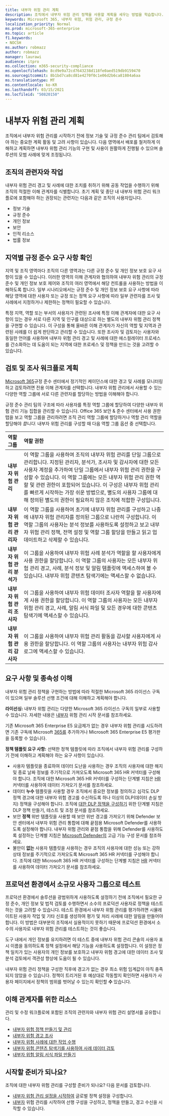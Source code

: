 ```yaml
---
title: 내부자 위험 관리 계획
description: 조직에서 내부자 위험 관리 정책을 사용할 계획을 세우는 방법을 학습합니다.
keywords: Microsoft 365, 내부자 위험, 위험 관리, 규정 준수
localization_priority: Normal
ms.prod: microsoft-365-enterprise
ms.topic: article
f1.keywords:
- NOCSH
ms.author: robmazz
author: robmazz
manager: laurawi
audience: itpro
ms.collection: m365-security-compliance
ms.openlocfilehash: 8cd9e9a72cd7643238d118fe0aed519db9159470
ms.sourcegitcommit: 8b1bd7ca8cd81e4270f0c1e06d2b6ca81804a6aa
ms.translationtype: MT
ms.contentlocale: ko-KR
ms.lasthandoff: 03/15/2021
ms.locfileid: "50820150"
---
```

# <a name="plan-for-insider-risk-management"></a>내부자 위험 관리 계획

조직에서 내부자 [](insider-risk-management.md) 위험 관리를 시작하기 전에 정보 기술 및 규정 준수 관리 팀에서 검토해야 하는 중요한 계획 활동 및 고려 사항이 있습니다. 다음 영역에서 배포를 철저하게 이해하고 계획하면 내부자 위험 관리 기능의 구현 및 사용이 원활하게 진행될 수 있으며 솔루션의 모범 사례에 맞게 조정됩니다.

## <a name="work-with-stakeholders-in-your-organization"></a>조직의 관련자와 작업

내부자 위험 관리 경고 및 사례에 대한 조치를 취하기 위해 공동 작업을 수행하기 위해 조직의 적절한 이해 관계자를 식별합니다. 초기 계획 및 종단 내 내부자 위험 관리 [](insider-risk-management.md#workflow) 워크플로에 포함해야 하는 권장되는 관련자는 다음과 같은 조직의 사용자입니다.

- 정보 기술
- 규정 준수
- 개인 정보
- 보안
- 인적 리소스
- 법률 정보

## <a name="determine-any-regional-compliance-requirements"></a>지역별 규정 준수 요구 사항 확인

지역 및 조직 영역마다 조직의 다른 영역과는 다른 규정 준수 및 개인 정보 보호 요구 사항이 있을 수 있습니다. 이러한 영역의 이해 관계자와 협의하여 내부자 위험 관리의 규정 준수 및 개인 정보 보호 제어와 조직의 여러 영역에서 해당 컨트롤을 사용하는 방법을 이해하도록 합니다. 일부 시나리오에서는 규정 준수 및 개인 정보 보호 요구 사항에 따라 해당 영역에 대한 사용자 또는 규정 또는 정책 요구 사항에 따라 일부 관련자를 조사 및 사례에서 지정하거나 제한하는 정책이 필요할 수 있습니다.

특정 지역, 역할 또는 부서의 사용자가 관련된 조사에 특정 이해 관계자에 대한 요구 사항이 있는 경우 서로 다른 지역 [](insider-risk-management-policies.md) 및 인구를 대상으로 하는 별도의 내부자 위험 관리 정책을 구현할 수 있습니다. 이 구성을 통해 올바른 이해 관계자가 자신의 역할 및 지역과 관련된 사례를 더 쉽게 판단하고 관리할 수 있습니다. 또한 조사자 및 검토자는 사용자와 동일한 언어를 사용하며 내부자 위험 관리 경고 및 사례에 대한 에스컬레이터 프로세스를 간소화하는 데 도움이 되는 지역에 대한 프로세스 및 정책을 만드는 것을 고려할 수 있습니다.

## <a name="plan-for-the-review-and-investigation-workflow"></a>검토 및 조사 워크플로 계획

[Microsoft 365](https://compliance.microsoft.com/)규정 준수 센터에서 정기적인 케이던스에 대한 경고 및 사례를 모니터링하고 검토하려면 전용 이해 관계자를 선택합니다. 내부자 위험 관리에서 사용할 수 있는 다양한 역할 그룹에 서로 다른 관련자를 할당하는 방법을 이해해야 합니다.

규정 준수 관리 팀의 구조에 따라 사용자를 특정 역할 그룹에 할당하여 다양한 내부자 위험 관리 기능 집합을 관리할 수 있습니다. Office 365 보안 & 준수 센터에서 사용 권한 탭을 보고 역할 그룹을 관리하려면  조직 관리 역할 그룹에 할당하거나 역할 관리 역할을 할당해야 *합니다.*  내부자 위험 관리를 구성할 때 다음 역할 그룹 옵션 중 선택합니다.

| **역할 그룹** | **역할 권한** |
| :------------- | :------------------- |
| **내부자 위험 관리** | 이 역할 그룹을 사용하여 조직의 내부자 위험 관리를 단일 그룹으로 관리합니다. 지정된 관리자, 분석가, 조사자 및 감사자에 대한 모든 사용자 계정을 추가하여 단일 그룹에서 내부자 위험 관리 권한을 구성할 수 있습니다. 이 역할 그룹에는 모든 내부자 위험 관리 권한 역할 및 관련 권한이 포함되어 있습니다. 이 구성은 내부자 위험 관리를 빠르게 시작하는 가장 쉬운 방법으로, 별도의 사용자 그룹에 대해 정의된 별도의 권한이 필요하지 않은 조직에 적합한 구성입니다. |
| **내부자 위험 관리 관리자** | 이 역할 그룹을 사용하여 초기에 내부자 위험 관리를 구성하고 나중에 내부자 위험 관리자를 정의된 그룹으로 나란히 구성합니다. 이 역할 그룹의 사용자는 분석 정보를 사용하도록 설정하고 보고 내부자 위험 관리 정책, 전역 설정 및 역할 그룹 할당을 만들고 읽고 업데이트하고 삭제할 수 있습니다. |
| **내부자 위험 관리 분석가** | 이 그룹을 사용하여 내부자 위험 사례 분석가 역할을 할 사용자에게 사용 권한을 할당합니다. 이 역할 그룹의 사용자는 모든 내부자 위험 관리 경고, 사례, 분석 정보 및 알림 템플릿에 액세스하여 볼 수 있습니다. 내부자 위험 콘텐츠 탐색기에는 액세스할 수 없습니다. |
| **내부자 위험 관리 조사자** | 이 그룹을 사용하여 내부자 위험 데이터 조사자 역할을 할 사용자에게 사용 권한을 할당합니다. 이 역할 그룹의 사용자는 모든 내부자 위험 관리 경고, 사례, 알림 서식 파일 및 모든 경우에 대한 콘텐츠 탐색기에 액세스할 수 있습니다. |
| **내부자 위험 관리 감사자** | 이 그룹을 사용하여 내부자 위험 관리 활동을 감사할 사용자에게 사용 권한을 할당합니다. 이 역할 그룹의 사용자는 내부자 위험 감사 로그에 액세스할 수 있습니다. |

## <a name="understand-requirements-and-dependencies"></a>요구 사항 및 종속성 이해

내부자 위험 관리 정책을 구현하는 방법에 따라 적절한 Microsoft 365 라이선스 구독이 있으며 일부 솔루션 선행 조건에 대해 이해하고 계획해야 합니다.

**라이선싱:** 내부자 위험 관리는 다양한 Microsoft 365 라이선스 구독의 일부로 사용할 수 있습니다. 자세한 내용은 [내부자](insider-risk-management-configure.md#subscriptions-and-licensing) 위험 관리 시작 문서를 참조하세요.

기존 Microsoft 365 Enterprise E5 요금제가 없는 경우 내부자 위험 관리를 시도하려면 기존 구독에 Microsoft [](https://www.microsoft.com/microsoft-365/enterprise) [365를](/office365/admin/try-or-buy-microsoft-365) 추가하거나 Microsoft 365 Enterprise E5 평가판을 등록할 수 있습니다.

**정책 템플릿 요구 사항:** 선택한 정책 템플릿에 따라 조직에서 내부자 위험 관리를 구성하기 전에 이해하고 계획해야 하는 요구 사항이 있습니다.

- 사용자 템플릿을 종료하여 데이터 도난을 사용하는 경우 조직의 사용자에 대한 해지 및 종료 날짜 정보를 주기적으로 가져오도록 Microsoft 365 HR 커넥터를 구성해야 합니다.  조직에 대한 Microsoft 365 HR 커넥터를 구성하는 단계별 지침은 [HR](import-hr-data.md) 커넥터를 사용하여 데이터 가져오기 문서를 참조하세요.
- 데이터 **누수** 템플릿을 사용할 경우 조직에서 중요한 정보를 정의하고 심각도 DLP 정책 경고에 대한 내부자 위험 경고를 수신하도록 하나 이상의 DLP(데이터 손실 방지) 정책을 구성해야 합니다. 조직에 [대한 DLP 정책을 구성하기](create-test-tune-dlp-policy.md) 위한 단계별 지침은 DLP 정책 만들기, 테스트 및 조정 문서를 참조하세요.
- 보안 **정책** 위반 템플릿을 사용할 때 보안 위반 경고를 가져오기 위해 Defender 보안 센터에서 내부자 위험 관리 통합에 대해 끝점용 Microsoft Defender를 사용하도록 설정해야 합니다. 내부자 위험 관리와 끝점 통합을 위해 Defender를 사용하도록 설정하는 단계별 지침은 [Microsoft Defender의](/windows/security/threat-protection/microsoft-defender-atp/advanced-features) 고급 기능 구성 문서를 참조하세요.
- 불만이 **없는** 사용자 템플릿을 사용하는 경우 조직의 사용자에 대한 성능 또는 강하 상태 정보를 주기적으로 가져오도록 Microsoft 365 HR 커넥터를 구성해야 합니다. 조직에 대한 Microsoft 365 HR 커넥터를 구성하는 단계별 지침은 [HR](import-hr-data.md) 커넥터를 사용하여 데이터 가져오기 문서를 참조하세요.

## <a name="test-with-a-small-group-of-users-in-a-production-environment"></a>프로덕션 환경에서 소규모 사용자 그룹으로 테스트

프로덕션 환경에서 솔루션을 광범위하게 사용하도록 설정하기 전에 조직에서 필요한 규정 준수, 개인 정보 및 법적 검토를 수행하면서 소수의 프로덕션 사용자로 정책을 테스트하는 것을 고려할 수 있습니다. 테스트 환경에서 내부자 위험 관리를 평가하려면 시뮬레이트된 사용자 작업 및 기타 신호를 생성하여 평가 및 처리 사례에 대한 알림을 만들어야 합니다. 이 방법은 대부분의 조직에서 실용적이지 못하기 때문에 프로덕션 환경에서 소수의 사용자로 내부자 위험 관리를 테스트하는 것이 좋습니다.

도구 내에서 개인 정보를 유지하려면 이 테스트 중에 내부자 위험 관리 콘솔의 사용자 표시 이름을 동의하도록 정책 설정에서 해당 기능을 사용하도록 설정합니다. 이 설정은 정책 일치가 있는 사용자의 개인 정보를 보호하고 내부자 위험 경고에 대한 데이터 조사 및 분석 검토에서 객관성 향상에 도움이 될 수 있습니다.

내부자 위험 관리 정책을 구성한 직후에 경고가 없는 경우 최소 위험 임계값이 아직 충족되지 않았을 수 있습니다. 정책이 트리거된 후 예상대로 작동할지 확인하면 사용자가 사용자 페이지에서 정책의 범위를 벗어날 수 있는지 확인할 **수** 있습니다.

## <a name="resources-for-stakeholders"></a>이해 관계자를 위한 리소스

관리 및 수정 워크플로에 포함된 조직의 관련자와 내부자 위험 관리 설명서를 공유합니다.

- [내부자 위험 정책 만들기 및 관리](insider-risk-management-policies.md)
- [내부자 위험 경고 조사](insider-risk-management-alerts.md)
- [내부자 위험 사례에 대한 작업 수행](insider-risk-management-cases.md)
- [내부자 위험 콘텐츠 탐색기를 사용하여 사례 데이터 검토](insider-risk-management-content-explorer.md)
- [내부자 위험 알림 서식 파일 만들기](insider-risk-management-notices.md)

## <a name="ready-to-get-started"></a>시작할 준비가 되나요?

조직에 대한 내부자 위험 관리를 구성할 준비가 되나요? 다음 문서를 검토합니다.

- [내부자 위험 관리 설정을 시작하여](insider-risk-management-settings.md) 글로벌 정책 설정을 구성합니다.
- [내부자](insider-risk-management-configure.md) 위험 관리를 시작하여 선행 구성을 구성하고, 정책을 만들고, 경고 수신을 시작할 수 있습니다.
